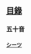## [<ruby><span>目錄</span><rt data-rt="もくろく"></rt></ruby>](../README.md)

### 五十音

#### [シーツ](./シーツ.md)

